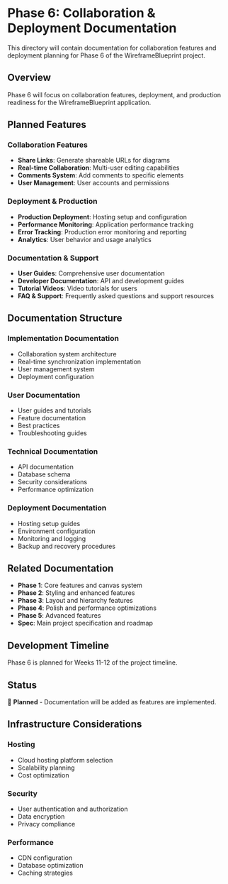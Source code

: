 # Phase 6: Collaboration & Deployment Documentation

This directory will contain documentation for collaboration features and deployment planning for Phase 6 of the WireframeBlueprint project.

## Overview

Phase 6 will focus on collaboration features, deployment, and production readiness for the WireframeBlueprint application.

## Planned Features

### Collaboration Features
- **Share Links**: Generate shareable URLs for diagrams
- **Real-time Collaboration**: Multi-user editing capabilities
- **Comments System**: Add comments to specific elements
- **User Management**: User accounts and permissions

### Deployment & Production
- **Production Deployment**: Hosting setup and configuration
- **Performance Monitoring**: Application performance tracking
- **Error Tracking**: Production error monitoring and reporting
- **Analytics**: User behavior and usage analytics

### Documentation & Support
- **User Guides**: Comprehensive user documentation
- **Developer Documentation**: API and development guides
- **Tutorial Videos**: Video tutorials for users
- **FAQ & Support**: Frequently asked questions and support resources

## Documentation Structure

### Implementation Documentation
- Collaboration system architecture
- Real-time synchronization implementation
- User management system
- Deployment configuration

### User Documentation
- User guides and tutorials
- Feature documentation
- Best practices
- Troubleshooting guides

### Technical Documentation
- API documentation
- Database schema
- Security considerations
- Performance optimization

### Deployment Documentation
- Hosting setup guides
- Environment configuration
- Monitoring and logging
- Backup and recovery procedures

## Related Documentation

- **Phase 1**: Core features and canvas system
- **Phase 2**: Styling and enhanced features
- **Phase 3**: Layout and hierarchy features
- **Phase 4**: Polish and performance optimizations
- **Phase 5**: Advanced features
- **Spec**: Main project specification and roadmap

## Development Timeline

Phase 6 is planned for Weeks 11-12 of the project timeline.

## Status

🔄 **Planned** - Documentation will be added as features are implemented.

## Infrastructure Considerations

### Hosting
- Cloud hosting platform selection
- Scalability planning
- Cost optimization

### Security
- User authentication and authorization
- Data encryption
- Privacy compliance

### Performance
- CDN configuration
- Database optimization
- Caching strategies 